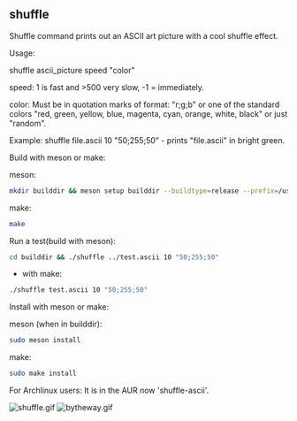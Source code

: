 ## shuffle
Shuffle command prints out an ASCII art picture with a cool shuffle effect.

Usage:

shuffle ascii_picture speed "color"

speed: 1 is fast and >500 very slow, -1 = immediately.

color: Must be in quotation marks of format: "r;g;b"
or one of the standard colors "red, green, yellow, blue, magenta, cyan, orange, white, black" or just "random".

Example: shuffle file.ascii 10 "50;255;50" - prints "file.ascii" in bright green.

Build with meson or make:

meson:

```bash
mkdir builddir && meson setup builddir --buildtype=release --prefix=/usr/bin && meson compile -C builddir
```

make:

```bash
make
```

Run a test(build with meson):

```bash
cd builddir && ./shuffle ../test.ascii 10 "50;255;50"
```

- with make:
```bash
./shuffle test.ascii 10 "50;255;50"
```

Install with meson or make:

meson (when in builddir):

```bash
sudo meson install
```

make:

```bash
sudo make install
```

For Archlinux users: It is in the AUR now 'shuffle-ascii'.

<img src="shuffle.gif" alt="shuffle.gif"></img>
<img src="bytheway.gif" alt="bytheway.gif"></img>
